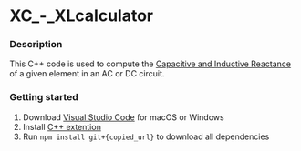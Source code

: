 # XC_-_XLcalculator

### Description
This C++ code is used to compute the [Capacitive and Inductive Reactance](http://web.mit.edu/8.02-esg/Spring03/www/8.02ch33we.pdf) of a given element in an AC or DC circuit.
### Getting started
  1. Download [Visual Studio Code](https://code.visualstudio.com/download) for macOS or Windows 
  2. Install [C++ extention](https://docs.microsoft.com/en-us/cpp/build/vscpp-step-0-installation?view=msvc-170)
  3. Run ```npm install git+{copied_url}``` to download all dependencies
 
